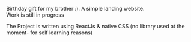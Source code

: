 Birthday gift for my brother :). A simple landing website. <br/>
Work is still in progress

The Project is written using ReactJs & native CSS (no library used at the moment- for self learning reasons)
